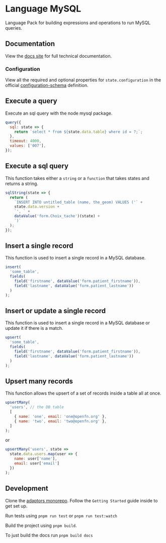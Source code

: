 # Language MySQL

Language Pack for building expressions and operations to run MySQL queries.

## Documentation

View the [docs site](https://docs.openfn.org/adaptors/packages/mysql-docs) for
full technical documentation.

### Configuration

View all the required and optional properties for `state.configuration` in the
official
[configuration-schema](https://docs.openfn.org/adaptors/packages/mysql-configuration-schema/)
definition.

## Execute a query

Execute an sql query with the node mysql package.

```js
query({
  sql: state => {
    return `select * from ${state.data.table} where id = ?;`;
  },
  timeout: 4000,
  values: ['007'],
});
```

## Execute a sql query

This function takes either a `string` or a `function` that takes states and
returns a string.

```js
sqlString(state => {
  return (
    `INSERT INTO untitled_table (name, the_geom) VALUES ('` +
    state.data.version +
    `', ` +
    dataValue('form.Choix_tache')(state) +
    `)`
  );
});
```

## Insert a single record

This function is used to insert a single record in a MySQL database.

```js
insert(
  'some_table',
  fields(
    field('firstname', dataValue('form.patient_firstname')),
    field('lastname', dataValue('form.patient_lastname'))
  )
);
```

## Insert or update a single record

This function is used to insert a single record in a MySQL database or update it
if there is a match.

```js
upsert(
  'some_table',
  fields(
    field('firstname', dataValue('form.patient_firstname')),
    field('lastname', dataValue('form.patient_lastname'))
  )
);
```

## Upsert many records

This function allows the upsert of a set of records inside a table all at once.

```js
upsertMany(
  'users', // the DB table
  [
    { name: 'one', email: 'one@openfn.org' },
    { name: 'two', email: 'two@openfn.org' },
  ]
);
```

or

```js
upsertMany('users', state =>
  state.data.users.map(user => {
    name: user['name'],
    email: user['email']
  })
);
```

## Development

Clone the [adaptors monorepo](https://github.com/OpenFn/adaptors). Follow the
`Getting Started` guide inside to get set up.

Run tests using `pnpm run test` or `pnpm run test:watch`

Build the project using `pnpm build`.

To just build the docs run `pnpm build docs`
